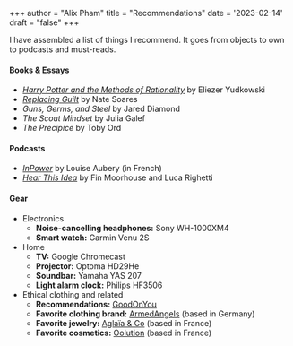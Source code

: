 +++
author = "Alix Pham"
title = "Recommendations"
date = '2023-02-14'
draft = "false"
+++

I have assembled a list of things I recommend. It goes from objects to own to podcasts and must-reads.

<!--more-->

#### Books & Essays
* *[Harry Potter and the Methods of Rationality](https://hpmor.com)* by Eliezer Yudkowski
* [*Replacing Guilt*](https://mindingourway.com/guilt/) by Nate Soares
* *Guns, Germs, and Steel* by Jared Diamond
* *The Scout Mindset* by Julia Galef
* *The Precipice* by Toby Ord

#### Podcasts
* [*InPower*](https://podcasts.apple.com/ch/podcast/inpower-par-louise-aubery/id1373863417?l=fr) by Louise Aubery (in French)
* [*Hear This Idea*](https://hearthisidea.com/) by Fin Moorhouse and Luca Righetti

#### Gear
* Electronics
    * **Noise-cancelling headphones:** Sony WH-1000XM4
    * **Smart watch:** Garmin Venu 2S
* Home
    * **TV:** Google Chromecast
    * **Projector:** Optoma HD29He
    * **Soundbar:** Yamaha YAS 207
    * **Light alarm clock:** Philips HF3506
* Ethical clothing and related
    * **Recommendations:** [GoodOnYou](https://goodonyou.eco/)
    * **Favorite clothing brand:** [ArmedAngels](https://armedangels.com/) (based in Germany)
    * **Favorite jewelry:** [Aglaïa & Co](https://www.aglaiaco.com/) (based in France)
    * **Favorite cosmetics:** [Oolution](https://www.oolution.com/) (based in France)